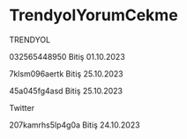 # TrendyolYorumCekme
TRENDYOL

032565448950 Bitiş 01.10.2023

7klsm096aertk Bitiş 25.10.2023

45a045fg4asd Bitiş 25.10.2023

Twitter

207kamrhs5lp4g0a Bitiş 24.10.2023

